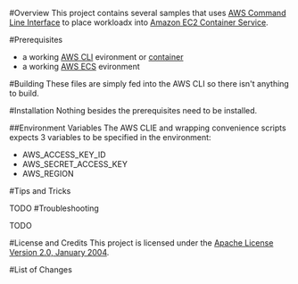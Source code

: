 #Overview
This project contains several samples that uses [AWS Command Line Interface](https://aws.amazon.com/cli/)
to place workloadx into [Amazon EC2 Container Service](https://aws.amazon.com/ecs/).

#Prerequisites
* a working [AWS CLI](https://aws.amazon.com/cli/) evironment or [container](https://github.com/kurron/docker-aws-cli)
* a working [AWS ECS](https://aws.amazon.com/ecs/) evironment

#Building
These files are simply fed into the AWS CLI so there isn't anything to build.

#Installation
Nothing besides the prerequisites need to be installed. 

##Environment Variables
The AWS CLIE and wrapping convenience scripts expects 3 variables to be specified in the environment:

* AWS_ACCESS_KEY_ID
* AWS_SECRET_ACCESS_KEY
* AWS_REGION

#Tips and Tricks

TODO
#Troubleshooting

TODO

#License and Credits
This project is licensed under the [Apache License Version 2.0, January 2004](http://www.apache.org/licenses/).

#List of Changes

